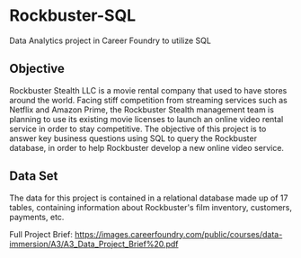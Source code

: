 # Rockbuster-SQL
Data Analytics project in Career Foundry to utilize SQL

## Objective

Rockbuster Stealth LLC is a movie rental company that used to have stores around the world. Facing stiff competition from streaming services such as Netflix and Amazon Prime, the Rockbuster Stealth management team is planning to use its existing movie licenses to launch an online video rental service in order to stay competitive.
The objective of this project is to answer key business questions using SQL to query the Rockbuster database, in order to help Rockbuster develop a new online video service.

## Data Set

The data for this project is contained in a relational database made up of 17 tables, containing information about Rockbuster's film inventory, customers, payments, etc.

Full Project Brief: https://images.careerfoundry.com/public/courses/data-immersion/A3/A3_Data_Project_Brief%20.pdf
